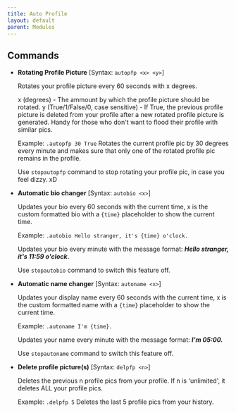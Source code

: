 ```yaml
---
title: Auto Profile
layout: default
parent: Modules
---
```


## Commands

- **Rotating Profile Picture**
[Syntax: `autopfp <x> <y>`]

  Rotates your profile picture every 60 seconds with x degrees.
  
  x (degrees) - The ammount by which the profile picture should be rotated.
  y (True/1/False/0, case sensitive) - If True, the previous profile picture is deleted from your profile after a new rotated profile picture is generated. Handy for those who don't want to flood their profile with similar pics.
  
  Example: `.autopfp 30 True`
  Rotates the current profile pic by 30 degrees every minute and makes sure that only one of the rotated profile pic remains in the profile.

  Use `stopautopfp` command to stop rotating your profile pic, in case you feel dizzy. xD

- **Automatic bio changer**
[Syntax: `autobio <x>`]

  Updates your bio every 60 seconds with the current time, x is the custom formatted bio with a `{time}` placeholder to show the current time.
  
  Example: `.autobio Hello stranger, it's {time} o'clock.`

  Updates your bio every minute with the message format: ***Hello stranger, it's 11:59 o'clock.***

  Use `stopautobio` command to switch this feature off.

- **Automatic name changer**
[Syntax: `autoname <x>`]

  Updates your display name every 60 seconds with the current time, x is the custom formatted name with a `{time}` placeholder to show the current time.
  
  Example: `.autoname I'm {time}.`

  Updates your name every minute with the message format: ***I'm 05:00.***

  Use `stopautoname` command to switch this feature off.

- **Delete profile picture(s)**
[Syntax: `delpfp <n>`]

   Deletes the previous n profile pics from your profile. If n is 'unlimited', it deletes ALL your profile pics.
  
  Example: `.delpfp 5`
  Deletes the last 5 profile pics from your history.
